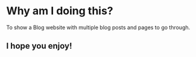 # Why am I doing this?

To show a Blog website with multiple blog posts and pages to go through.

## I hope you enjoy!